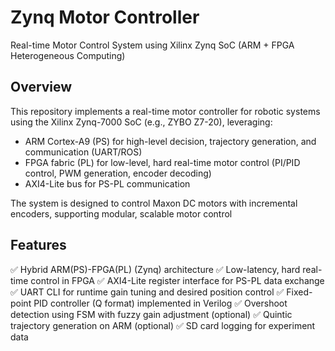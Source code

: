 # Zynq Motor Controller
Real-time Motor Control System using Xilinx Zynq SoC (ARM + FPGA Heterogeneous Computing)

## Overview
This repository implements a real-time motor controller for robotic systems using the Xilinx Zynq-7000 SoC (e.g., ZYBO Z7-20), leveraging:

- ARM Cortex-A9 (PS) for high-level decision, trajectory generation, and communication (UART/ROS)
- FPGA fabric (PL) for low-level, hard real-time motor control (PI/PID control, PWM generation, encoder decoding)
- AXI4-Lite bus for PS-PL communication

The system is designed to control Maxon DC motors with incremental encoders, supporting modular, scalable motor control

## Features
✅ Hybrid ARM(PS)-FPGA(PL) (Zynq) architecture
✅ Low-latency, hard real-time control in FPGA
✅ AXI4-Lite register interface for PS-PL data exchange
✅ UART CLI for runtime gain tuning and desired position control
✅ Fixed-point PID controller (Q format) implemented in Verilog
✅ Overshoot detection using FSM with fuzzy gain adjustment (optional)
✅ Quintic trajectory generation on ARM (optional)
✅ SD card logging for experiment data
